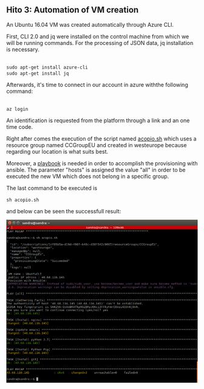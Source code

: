 ## Hito 3: Automation of VM creation

An Ubuntu 16.04 VM was created automatically through Azure CLI.

First, CLI 2.0 and jq were installed on the control machine from which we will be running commands. For the processing of JSON data, jq installation is necessary.

```

sudo apt-get install azure-cli
sudo apt-get install jq

```

Afterwards, it's time to connect in our account in azure withthe following command:

```

az login

```

An identification is requested from the platform through a link and an one time code.

Right after comes the execution of the script named [acopio.sh](https://github.com/AKourts/Project_CC/blob/master/acopio.sh) which uses a resource group named CCGroupEU and created in westeurope because regarding our location is what suits best.

Moreover, a [playbook](https://github.com/AKourts/Project_CC/tree/master/automation/provision.yml) is needed in order to accomplish the provisioning with ansible. The parameter "hosts" is assigned the value "all" in order to be executed the new VM which does not belong in a specific group. 

The last command to be executed is 

```
sh acopio.sh

```

and below can be seen the successfull result:

![ansibleCLI](https://github.com/AKourts/Project_CC/blob/master/automation/ansibleCLI.png)
